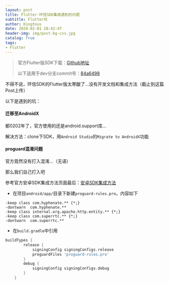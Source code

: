 ```yaml
---
layout: post
title: Flutter-环信SDK集成遇到的问题
subtitle: Flutter坑
author: Kingtous
date: 2020-02-01 20:42:47
header-img: img/post-bg-css.jpg
catalog: True
tags:
- Flutter
---
```


> 官方Flutter版SDK下载：[Github地址](https://github.com/easemob/im_flutter_sdk)
>
> 以下适用于dev分支commit号：[84a6498](https://github.com/easemob/im_flutter_sdk/commit/84a6498fde36cfccaf80440d3ca8cbbdc81092a6)

不得不说，环信SDK的Flutter版太寒酸了...没有开发文档和集成方法（截止到这篇Post上传）

以下是遇到的坑：

#### 迁移至AndroidX

都0202年了，官方使用的还是android.support库...

解决方法：clone下SDK，用`Android Studio`的`Migrate to AndroidX`功能

#### proguard混淆问题

官方竟然没有打入混淆...（无语）

那么我们自己打入吧 

参考官方安卓SDK集成方法页面最后：[安卓SDK集成方法](http://docs-im.easemob.com/im/android/sdk/import)

- 在项目`android/app/`目录下新建`proguard-rules.pro`，内容如下

```properties
-keep class com.hyphenate.** {*;}
-dontwarn  com.hyphenate.**
-keep class internal.org.apache.http.entity.** {*;}
-keep class com.superrtc.** {*;}
-dontwarn  com.superrtc.**
```

- 在`build.gradle`中引用

```groovy
buildTypes {
        release {
            signingConfig signingConfigs.release
            proguardFiles 'proguard-rules.pro'
        }
        debug {
            signingConfig signingConfigs.debug
        }
    }
```

